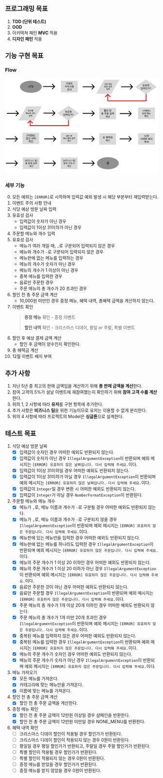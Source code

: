 ## 프로그래밍 목표

1. **TDD (단위 테스트)**
2. **OOD**
3. 아키텍쳐 패턴 **MVC** 적용
4. **디자인 패턴** 적용

## 기능 구현 목표
### Flow
![FlowDiagram](FlowDiagram.png)
### 세부 기능
0. 모든 예외는 `[ERROR]`로 시작하며 입력값 예외 발생 시 해당 부분부터 재입력받는다.
1. 이벤트 주의 사항 안내
2. 식당 예상 방문 날짜 입력
3. 유효성 검사
   - 입력값이 숫자가 아닌 경우
   - 입력값이 1이상 31이하가 아닌 경우
4. 주문할 메뉴와 개수 입력
5. 유효성 검사
   - 메뉴가 여러 개일 때,  `,`로 구분되어 입력되지 않은 경우
   - 메뉴와 개수가 `-`로 구분되어 입력되지 않은 경우
   - 메뉴판에 없는 메뉴를 입력하는 경우
   - 메뉴의 개수가 숫자가 아닌 경우
   - 메뉴의 개수가 1 이상이 아닌 경우
   - 중복 메뉴를 입력한 경우
   - 음료만 주문한 경우
   - 주문 메뉴의 총 개수가 20 초과인 경우
6. 할인 전 총 주문 금액 계산
   - 10,000원 미만인 경우 증정 메뉴, 혜택 내역, 총혜택 금액을 계산하지 않는다.
7. 이벤트 확인
   > **증정 메뉴** 확인 - 증정 이벤트
   >
   > **할인 내역** 확인 - 크리스마스 디데이, 평일 or 주말, 특별 이벤트
   >
8. 할인 후 예상 결제 금액 계산
    - 할인 후 금액이 양수인지 확인한다.
9. 총 헤택금 계산
10. 12월 이벤트 배지 부여

## 추가 사항
1. 지난 5년 중 최고의 판매 금액임을 계산하기 위해 **총 판매 금액을 계산**한다.
2. 참여 고객의 5%가 설날 이벤트에 재참여했는지 확인하기 위해 **참여 고객 수를 계산**한다.
3. 위의 1, 2 사항에 따라 **유저**를 구현 항목에 추가한다.
4. 추가 사항은 **비즈니스 팀**을 위한 기능이므로 유저는 이용할 수 없게 분리한다.
5. 위의 4 사항에 따라 프로젝트의 Model은 **싱글톤**으로 설계한다.

## 테스트 목표
1. 식당 예상 방문 날짜
   - [x]  입력값이 숫자인 경우 어떠한 예외도 반환되지 않는다.
   - [x]  입력값이 숫자가 아닌 경우 `IllegalArgumentException`이 반환되며 예외 메시지는 `[ERROR] 유효하지 않은 날짜입니다. 다시 입력해 주세요.`이다.
   - [x]  입력값이 1이상 31이하일 경우 어떠한 예외도 반환되지 않는다.
   - [x]  입력값이 1이상 31이하가 아닐 경우 `IllegalArgumentException`이 반환되며 예외 메시지는 `[ERROR] 유효하지 않은 날짜입니다. 다시 입력해 주세요.`이다.
   - [x]  입력값이 `Integer`일 경우 변환 시 어떠한 예외도 반환되지 않는다.
   - [x]  입력값이 `Integer`가 아닐 경우 `NumberFormatException`이 반환된다.
2. 주문할 메뉴와 메뉴 개수
   - [x]  메뉴가 `,`로, 메뉴 이름과 개수가 `-`로 구분될 경우 어떠한 예외도 반환되지 않는다.
   - [x]  메뉴가 `,`로, 메뉴 이름과 개수가 `-`로 구분되지 않을 경우 `IllegalArgumentException`이 반환되며 예외 메시지는 `[ERROR] 유효하지 않은 주문입니다. 다시 입력해 주세요.`이다.
   - [x]  메뉴판에 있는 메뉴만을 입력한 경우 어떠한 예외도 반환되지 않는다.
   - [x]  메뉴판에 없는 메뉴를 하나라도 입력한 경우 `IllegalArgumentException`이 반환되며 예외 메시지는 `[ERROR] 유효하지 않은 주문입니다. 다시 입력해 주세요.`이다.
   - [x]  메뉴의 주문 개수가 1 이상 20 이하인 경우 어떠한 예외도 반환되지 않는다.
   - [x]  메뉴의 주문 개수가 1 이상 20 이하가 아닌 경우 `IllegalArgumentException`이 반환되며 예외 메시지는 `[ERROR] 유효하지 않은 주문입니다. 다시 입력해 주세요.`이다.
   - [x]  음료만 주문한 것이 아닌 경우 어떠한 예외도 반환되지 않는다.
   - [x]  음료만 주문할 경우 `IllegalArgumentException`이 반환되며 예외 메시지는 `[ERROR] 유효하지 않은 주문입니다. 다시 입력해 주세요.`이다.
   - [x]  주문 메뉴의 총 개수가 1개 이상 20개 이하인 경우 어떠한 예외도 반환되지 않는다.
   - [x]  주문 메뉴의 총 개수가 1개 미만 20개 초과인 경우 `IllegalArgumentException`이 반환되며 예외 메시지는 `[ERROR] 유효하지 않은 주문입니다. 다시 입력해 주세요.`이다.
   - [x]  중복된 메뉴를 입력하지 않은 경우 어떠한 예외도 반환되지 않는다.
   - [x]  중복된 메뉴를 입력한 경우 `IllegalArgumentException`이 반환되며 예외 메시지는 `[ERROR] 유효하지 않은 주문입니다. 다시 입력해 주세요.`이다.
   - [x]  메뉴의 주문 개수가 숫자인 경우 어떠한 예외도 반환되지 않는다.
   - [x]  메뉴의 주문 개수가 숫자가 아닌 경우 `IllegalArgumentException`이 반환되며 예외 메시지는 `[ERROR] 유효하지 않은 주문입니다. 다시 입력해 주세요.`이다.
3. 메뉴 가져오기
   - [x]  모든 메뉴를 가져온다.
   - [x]  카테고리에 맞는 메뉴만을 가져온다.
   - [x]  이름에 맞는 메뉴를 가져온다.
4. 할인 전 총 주문 금액 계산
   - [x]  할인 전 총 주문 금액을 계산한다.
5. 증정 메뉴 확인
   - [x]  할인 전 총 주문 금액이 12만원 이상일 경우 샴페인을 반환한다.
   - [x]  할인 전 총 주문 금액이 12만원 미만일 경우 NONE_MENU를 반환한다.
6. 혜택 내역 확인
   - [ ]  크리스마스 디데이 할인이 적용될 경우 할인가가 반환된다.
   - [ ]  크리스마스 디데이 할인이 적용되지 않는 경우 0원이 반환된다.
   - [ ]  평일일 경우 평일 할인가가 반환되고, 주말일 경우 주말 할인가가 반환된다.
   - [ ]  특별 할인이 적용될 경우 할인가가 반환된다.
   - [ ]  특별 할인이 적용되지 않는 경우 0원이 반환된다.
   - [ ]  증정 메뉴를 받았을 경우 할인가가 반환된다.
   - [ ]  증정 메뉴를 받지 않았을 경우 0원이 반환된다.